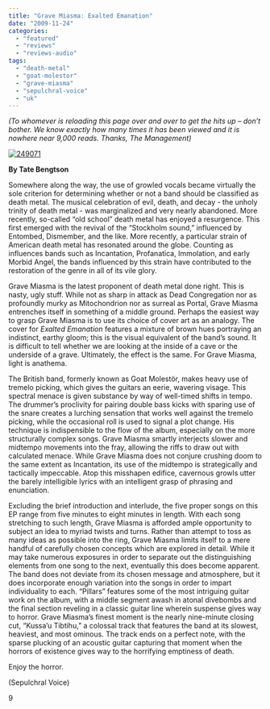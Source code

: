 ```yaml
---
title: "Grave Miasma: Exalted Emanation"
date: "2009-11-24"
categories: 
  - "featured"
  - "reviews"
  - "reviews-audio"
tags: 
  - "death-metal"
  - "goat-molestor"
  - "grave-miasma"
  - "sepulchral-voice"
  - "uk"
---
```


_(To whomever is reloading this page over and over to get the hits up – don’t bother. We know exactly how many times it has been viewed and it is nowhere near 9,000 reads. Thanks, The Management)_

[![249071](http://www.hellbound.ca/wp-content/uploads/2009/11/249071.gif "249071")](http://www.hellbound.ca/wp-content/uploads/2009/11/249071.gif)

**By Tate Bengtson**

Somewhere along the way, the use of growled vocals became virtually the sole criterion for determining whether or not a band should be classified as death metal. The musical celebration of evil, death, and decay - the unholy trinity of death metal - was marginalized and very nearly abandoned. More recently, so-called “old school” death metal has enjoyed a resurgence. This first emerged with the revival of the “Stockholm sound,” influenced by Entombed, Dismember, and the like. More recently, a particular strain of American death metal has resonated around the globe. Counting as influences bands such as Incantation, Profanatica, Immolation, and early Morbid Angel, the bands influenced by this strain have contributed to the restoration of the genre in all of its vile glory.

Grave Miasma is the latest proponent of death metal done right. This is nasty, ugly stuff. While not as sharp in attack as Dead Congregation nor as profoundly murky as Mitochondrion nor as surreal as Portal, Grave Miasma entrenches itself in something of a middle ground. Perhaps the easiest way to grasp Grave Miasma is to use its choice of cover art as an analogy. The cover for _Exalted Emanation_ features a mixture of brown hues portraying an indistinct, earthy gloom; this is the visual equivalent of the band’s sound. It is difficult to tell whether we are looking at the inside of a cave or the underside of a grave. Ultimately, the effect is the same. For Grave Miasma, light is anathema.

The British band, formerly known as Goat Molestör, makes heavy use of tremelo picking, which gives the guitars an eerie, wavering visage. This spectral menace is given substance by way of well-timed shifts in tempo. The drummer’s proclivity for pairing double bass kicks with sparing use of the snare creates a lurching sensation that works well against the tremelo picking, while the occasional roll is used to signal a plot change. His technique is indispensible to the flow of the album, especially on the more structurally complex songs. Grave Miasma smartly interjects slower and midtempo movements into the fray, allowing the riffs to draw out with calculated menace. While Grave Miasma does not conjure crushing doom to the same extent as Incantation, its use of the midtempo is strategically and tactically impeccable. Atop this misshapen edifice, cavernous growls utter the barely intelligible lyrics with an intelligent grasp of phrasing and enunciation.

Excluding the brief introduction and interlude, the five proper songs on this EP range from five minutes to eight minutes in length. With each song stretching to such length, Grave Miasma is afforded ample opportunity to subject an idea to myriad twists and turns. Rather than attempt to toss as many ideas as possible into the ring, Grave Miasma limits itself to a mere handful of carefully chosen concepts which are explored in detail. While it may take numerous exposures in order to separate out the distinguishing elements from one song to the next, eventually this does become apparent. The band does not deviate from its chosen message and atmosphere, but it does incorporate enough variation into the songs in order to impart individuality to each. “Pillars” features some of the most intriguing guitar work on the album, with a middle segment awash in atonal divebombs and the final section reveling in a classic guitar line wherein suspense gives way to horror. Grave Miasma’s finest moment is the nearly nine-minute closing cut, “Kussa’u Tibtihu,” a colossal track that features the band at its slowest, heaviest, and most ominous. The track ends on a perfect note, with the sparse plucking of an acoustic guitar capturing that moment when the horrors of existence gives way to the horrifying emptiness of death.

Enjoy the horror.

(Sepulchral Voice)

9
